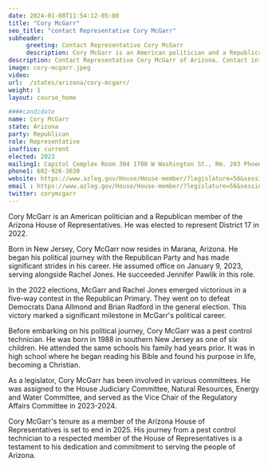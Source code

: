 ```yaml
---
date: 2024-01-08T11:54:12-05:00
title: "Cory McGarr"
seo_title: "contact Representative Cory McGarr"
subheader:
     greeting: Contact Representative Cory McGarr
     description: Cory McGarr is an American politician and a Republican member of the Arizona House of Representative. He was elected to represent District 17 in 2022.
description: Contact Representative Cory McGarr of Arizona. Contact information for Cory McGarr includes email address, phone number, and mailing address.
image: cory-mcgarr.jpeg
video:
url:  /states/arizona/cory-mcgarr/
weight: 1
layout: course_home

####candidate
name: Cory McGarr
state: Arizona
party: Republican
role: Representative
inoffice: current
elected: 2023
mailing1: Capitol Complex Room 304 1700 W Washington St., Rm. 203 Phoenix, AZ 85007-2890
phone1: 602-926-3630
website: https://www.azleg.gov/House/House-member/?legislature=56&session=128&legislator=2182/
email : https://www.azleg.gov/House/House-member/?legislature=56&session=128&legislator=2182/
twitter: corymcgarr
---
```


Cory McGarr is an American politician and a Republican member of the Arizona House of Representatives. He was elected to represent District 17 in 2022.

Born in New Jersey, Cory McGarr now resides in Marana, Arizona. He began his political journey with the Republican Party and has made significant strides in his career. He assumed office on January 9, 2023, serving alongside Rachel Jones. He succeeded Jennifer Pawlik in this role.

In the 2022 elections, McGarr and Rachel Jones emerged victorious in a five-way contest in the Republican Primary. They went on to defeat Democrats Dana Allmond and Brian Radford in the general election. This victory marked a significant milestone in McGarr's political career.

Before embarking on his political journey, Cory McGarr was a pest control technician. He was born in 1988 in southern New Jersey as one of six children. He attended the same schools his family had years prior. It was in high school where he began reading his Bible and found his purpose in life, becoming a Christian.

As a legislator, Cory McGarr has been involved in various committees. He was assigned to the House Judiciary Committee, Natural Resources, Energy and Water Committee, and served as the Vice Chair of the Regulatory Affairs Committee in 2023-2024.

Cory McGarr's tenure as a member of the Arizona House of Representatives is set to end in 2025. His journey from a pest control technician to a respected member of the House of Representatives is a testament to his dedication and commitment to serving the people of Arizona.
